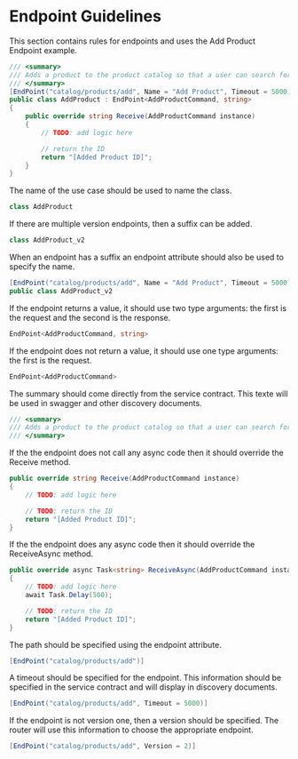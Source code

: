 # Endpoint Guidelines

This section contains rules for endpoints and uses the Add Product Endpoint example.

```csharp
/// <summary>
/// Adds a product to the product catalog so that a user can search for it and it can be added to a cart, rented, purchased and shipped.
/// </summary>
[EndPoint("catalog/products/add", Name = "Add Product", Timeout = 5000, Version = 1)]
public class AddProduct : EndPoint<AddProductCommand, string>
{
    public override string Receive(AddProductCommand instance)
    {
        // TODO: add logic here

        // return the ID
        return "[Added Product ID]";
    }
}
```

The name of the use case should be used to name the class.
```csharp
class AddProduct
```
If there are multiple version endpoints, then a suffix can be added.
```csharp
class AddProduct_v2
```
When an endpoint has a suffix an endpoint attribute should also be used to specify the name.
```csharp
[EndPoint("catalog/products/add", Name = "Add Product", Timeout = 5000, Version = 1)]
public class AddProduct_v2
```
If the endpoint returns a value, it should use two type arguments: the first is the request and the 
second is the response.
```csharp
EndPoint<AddProductCommand, string>
```
If the endpoint does not return a value, it should use one type arguments: the first is the request.
```csharp
EndPoint<AddProductCommand>
```
The summary should come directly from the service contract.  This texte will be used in swagger and other discovery documents.
```csharp
/// <summary>
/// Adds a product to the product catalog so that a user can search for it and it can be added to a cart, rented, purchased and shipped.
/// </summary>
```
If the the endpoint does not call any async code then it should override the Receive method.
```csharp
public override string Receive(AddProductCommand instance)
{
    // TODO: add logic here

    // TODO: return the ID
    return "[Added Product ID]";
}
```
If the the endpoint does any async code then it should override the ReceiveAsync method.
```csharp
public override async Task<string> ReceiveAsync(AddProductCommand instance)
{
    // TODO: add logic here
    await Task.Delay(500);

    // TODO: return the ID
    return "[Added Product ID]";
}
```
The path should be specified using the endpoint attribute.
```csharp
[EndPoint("catalog/products/add")]
```
A timeout should be specified for the endpoint.  This information should be specified in the service contract
and will display in discovery documents.
```csharp
[EndPoint("catalog/products/add", Timeout = 5000)]
```
If the endpoint is not version one, then a version should be specified.  The 
router will use this information to choose the appropriate endpoint.
```csharp
[EndPoint("catalog/products/add", Version = 2)]
```